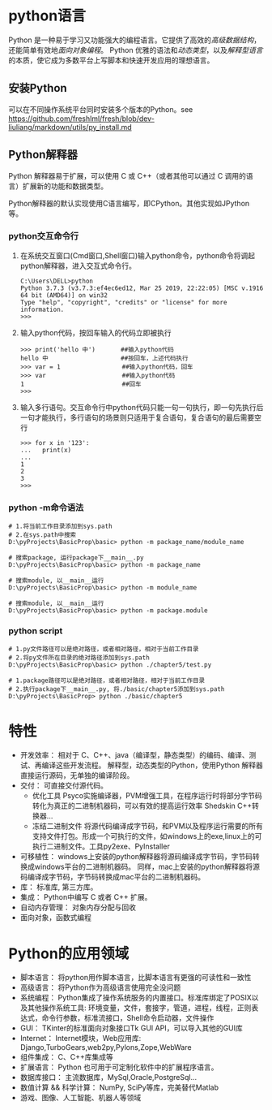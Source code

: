 # python语言
Python 是一种易于学习又功能强大的编程语言。它提供了高效的*高级数据结构*，还能简单有效地*面向对象编程*。
Python 优雅的语法和*动态类型*，以及*解释型语言*的本质，使它成为多数平台上写脚本和快速开发应用的理想语言。

## 安装Python
可以在不同操作系统平台同时安装多个版本的Python。see https://github.com/freshlml/fresh/blob/dev-liuliang/markdown/utils/py_install.md

## Python解释器
Python 解释器易于扩展，可以使用 C 或 C++（或者其他可以通过 C 调用的语言）扩展新的功能和数据类型。  

Python解释器的默认实现使用C语言编写，即CPython。其他实现如JPython等。  
### python交互命令行
1. 在系统交互窗口(Cmd窗口,Shell窗口)输入python命令，python命令将调起python解释器，进入交互式命令行。
    ```
   C:\Users\DELL>python
    Python 3.7.3 (v3.7.3:ef4ec6ed12, Mar 25 2019, 22:22:05) [MSC v.1916 64 bit (AMD64)] on win32
    Type "help", "copyright", "credits" or "license" for more information.
    >>>
   ```
2. 输入python代码，按回车输入的代码立即被执行
    ```
   >>> print('hello 中')       ##输入python代码
    hello 中                    ##按回车，上述代码执行
    >>> var = 1                 ##输入python代码，回车
    >>> var                     ##输入python代码
    1                           ##回车
    >>>
   ```
3. 输入多行语句。交互命令行中python代码只能一句一句执行，即一句先执行后一句才能执行，多行语句的场景则只适用于复合语句，复合语句的最后需要空行
    ```
   >>> for x in '123':
    ...   print(x)
    ...
    1
    2
    3
    >>>
   ```
### python -m命令语法
```shell script
# 1.将当前工作目录添加到sys.path
# 2.在sys.path中搜索
D:\pyProjects\BasicProp\basic> python -m package_name/module_name

# 搜索package, 运行package下__main__.py
D:\pyProjects\BasicProp\basic> python -m package_name

# 搜索module, 以__main__运行
D:\pyProjects\BasicProp\basic> python -m module_name

# 搜索module, 以__main__运行
D:\pyProjects\BasicProp\basic> python -m package.module
```
### python script
```shell script
# 1.py文件路径可以是绝对路径，或者相对路径，相对于当前工作目录
# 2.将py文件所在目录的绝对路径添加到sys.path
D:\pyProjects\BasicProp\basic> python ./chapter5/test.py

# 1.package路径可以是绝对路径，或者相对路径，相对于当前工作目录
# 2.执行package下__main__.py, 将./basic/chapter5添加到sys.path
D:\pyProjects\BasicProp> python ./basic/chapter5

```

# 特性
- 开发效率：
    相对于 C、C++、java（编译型，静态类型）的编码、编译、测试、再编译这些开发流程。
    解释型，动态类型的Python，使用Python 解释器直接运行源码，无单独的编译阶段。
- 交付：
    可直接交付源代码。
    - 优化工具
        Psyco实施编译器，PVM增强工具，在程序运行时将部分字节码转化为真正的二进制机器码，可以有效的提高运行效率
        Shedskin C++转换器...
    - 冻结二进制文件
        将源代码编译成字节码，和PVM以及程序运行需要的所有支持文件打包。形成一个可执行的文件，如windows上的exe,linux上的可执行二进制文件。工具py2exe、PyInstaller
- 可移植性：
    windows上安装的python解释器将源码编译成字节码，字节码转换成windows平台的二进制机器码。
    同样，mac上安装的python解释器将源码编译成字节码，字节码转换成mac平台的二进制机器码。
- 库：
    标准库, 第三方库。
- 集成：
    Python中编写 C 或者 C++ 扩展。
- 自动内存管理：
    对象内存分配与回收
- 面向对象，函数式编程

# Python的应用领域
- 脚本语言：
    将python用作脚本语言，比脚本语言有更强的可读性和一致性
- 高级语言：
    将Python作为高级语言使用完全没问题
- 系统编程：
    Python集成了操作系统服务的内置接口。标准库绑定了POSIX以及其他操作系统工具: 环境变量，文件，套接字，管道，进程，线程，正则表达式，命令行参数，标准流接口，Shell命令启动器，文件操作
- GUI：
    TKinter的标准面向对象接口Tk GUI API，可以导入其他的GUI库
- Internet：
    Internet模块，Web应用库: Django,TurboGears,web2py,Pylons,Zope,WebWare
- 组件集成：
    C、C++库集成等
- 扩展语言：
    Python 也可用于可定制化软件中的扩展程序语言。
- 数据库接口：
    主流数据库，MySql,Oracle,PostgreSql...
- 数值计算 && 科学计算：
    NumPy, SciPy等库，完美替代Matlab
- 游戏、图像、人工智能、机器人等领域


